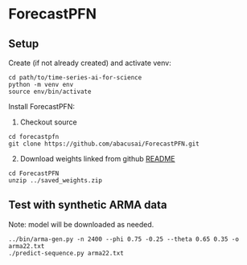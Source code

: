 # ForecastPFN

## Setup

Create (if not already created) and activate venv:
```
cd path/to/time-series-ai-for-science
python -m venv env
source env/bin/activate
```

Install ForecastPFN:

1. Checkout source
```
cd forecastpfn
git clone https://github.com/abacusai/ForecastPFN.git
```
2. Download weights linked from github [README](https://github.com/abacusai/ForecastPFN)
```
cd ForecastPFN
unzip ../saved_weights.zip
```

## Test with synthetic ARMA data

Note: model will be downloaded as needed.
```
../bin/arma-gen.py -n 2400 --phi 0.75 -0.25 --theta 0.65 0.35 -o arma22.txt
./predict-sequence.py arma22.txt
```
